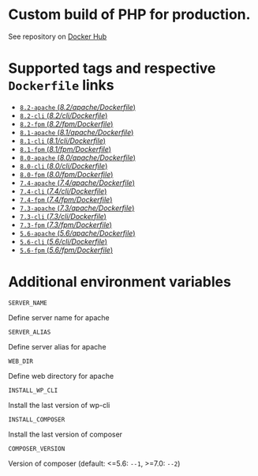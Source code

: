 # Custom build of PHP for production.

See repository on [Docker Hub](https://hub.docker.com/r/brabholdsa/php)

# Supported tags and respective `Dockerfile` links

- [ `8.2-apache` (*8.2/apache/Dockerfile*)](https://github.com/brabhold/docker-php/blob/8.2/apache/Dockerfile)
- [ `8.2-cli` (*8.2/cli/Dockerfile*)](https://github.com/brabhold/docker-php/blob/8.2/cli/Dockerfile)
- [ `8.2-fpm` (*8.2/fpm/Dockerfile*)](https://github.com/brabhold/docker-php/blob/8.2/fpm/Dockerfile)
- [ `8.1-apache` (*8.1/apache/Dockerfile*)](https://github.com/brabhold/docker-php/blob/8.1/apache/Dockerfile)
- [ `8.1-cli` (*8.1/cli/Dockerfile*)](https://github.com/brabhold/docker-php/blob/8.1/cli/Dockerfile)
- [ `8.1-fpm` (*8.1/fpm/Dockerfile*)](https://github.com/brabhold/docker-php/blob/8.1/fpm/Dockerfile)
- [ `8.0-apache` (*8.0/apache/Dockerfile*)](https://github.com/brabhold/docker-php/blob/8.0/apache/Dockerfile)
- [ `8.0-cli` (*8.0/cli/Dockerfile*)](https://github.com/brabhold/docker-php/blob/8.0/cli/Dockerfile)
- [ `8.0-fpm` (*8.0/fpm/Dockerfile*)](https://github.com/brabhold/docker-php/blob/8.0/fpm/Dockerfile)
- [ `7.4-apache` (*7.4/apache/Dockerfile*)](https://github.com/brabhold/docker-php/blob/7.4/apache/Dockerfile)
- [ `7.4-cli` (*7.4/cli/Dockerfile*)](https://github.com/brabhold/docker-php/blob/7.4/cli/Dockerfile)
- [ `7.4-fpm` (*7.4/fpm/Dockerfile*)](https://github.com/brabhold/docker-php/blob/7.4/fpm/Dockerfile)
- [ `7.3-apache` (*7.3/apache/Dockerfile*)](https://github.com/brabhold/docker-php/blob/7.3/apache/Dockerfile)
- [ `7.3-cli` (*7.3/cli/Dockerfile*)](https://github.com/brabhold/docker-php/blob/7.3/cli/Dockerfile)
- [ `7.3-fpm` (*7.3/fpm/Dockerfile*)](https://github.com/brabhold/docker-php/blob/7.3/fpm/Dockerfile)
- [ `5.6-apache` (*5.6/apache/Dockerfile*)](https://github.com/brabhold/docker-php/blob/5.6/apache/Dockerfile)
- [ `5.6-cli` (*5.6/cli/Dockerfile*)](https://github.com/brabhold/docker-php/blob/5.6/cli/Dockerfile)
- [ `5.6-fpm` (*5.6/fpm/Dockerfile*)](https://github.com/brabhold/docker-php/blob/5.6/fpm/Dockerfile)

# Additional environment variables

`SERVER_NAME`

Define server name for apache

`SERVER_ALIAS`

Define server alias for apache

`WEB_DIR`

Define web directory for apache

`INSTALL_WP_CLI`

Install the last version of wp-cli

`INSTALL_COMPOSER`

Install the last version of composer

`COMPOSER_VERSION`

Version of composer (default: <=5.6: `--1`, >=7.0: `--2`)
